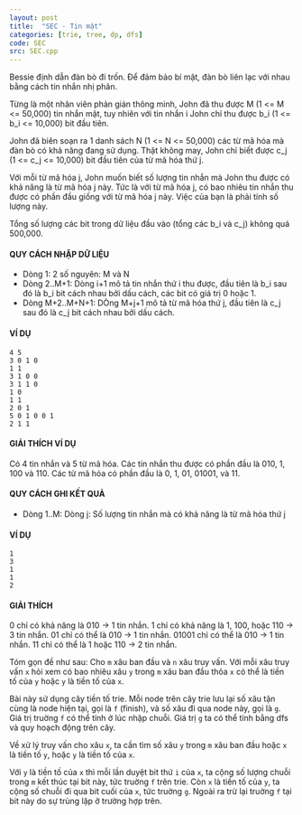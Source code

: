```yaml
---
layout: post
title:  "SEC - Tin mật"
categories: [trie, tree, dp, dfs]
code: SEC
src: SEC.cpp
---
```


Bessie định dẫn đàn bò đi trốn. Để đảm bảo bí mật, đàn bò liên lạc với nhau bằng cách tin nhắn nhị phân.

Từng là một nhân viên phản gián thông minh, John đã thu được M (1 <= M <= 50,000) tin nhắn mật, tuy nhiên với tin nhắn i John chỉ thu được b\_i (1 <= b\_i <= 10,000) bit đầu tiên.

John đã biên soạn ra 1 danh sách N (1 <= N <= 50,000) các từ mã hóa mà đàn bò có khả năng đang sử dụng. Thật không may, John chỉ biết được c\_j (1 <= c\_j <= 10,000) bit đầu tiên của từ mã hóa thứ j.

Với mỗi từ mã hóa j, John muốn biết số lượng tin nhắn mà John thu được có khả năng là từ mã hóa j này. Tức là với từ mã hóa j, có bao nhiêu tin nhắn thu được có phần đầu giống với từ mã hóa j này. Việc của bạn là phải tính số lượng này.

Tổng số lượng các bit trong dữ liệu đầu vào (tổng các b\_i và c\_j) không quá 500,000.

#### QUY CÁCH NHẬP DỮ LIỆU

*   Dòng 1: 2 số nguyên: M và N
*   Dòng 2..M+1: Dòng i+1 mô tả tin nhắn thứ i thu được, đầu tiên là b\_i sau đó là b\_i bit cách nhau bởi dấu cách, các bit có giá trị 0 hoặc 1.
*   Dòng M+2..M+N+1: DÒng M+j+1 mô tả từ mã hóa thứ j, đầu tiên là c\_j sau đó là c\_j bit cách nhau bởi dấu cách.

#### VÍ DỤ

```
4 5
3 0 1 0
1 1
3 1 0 0
3 1 1 0
1 0
1 1
2 0 1
5 0 1 0 0 1
2 1 1

```

#### GIẢI THÍCH VÍ DỤ

Có 4 tin nhắn và 5 từ mã hóa. Các tin nhắn thu được có phần đầu là 010, 1, 100 và 110. Các từ mã hóa có phần đầu là 0, 1, 01, 01001, và 11.

#### QUY CÁCH GHI KẾT QUẢ

*   Dòng 1..M: Dòng j: Số lượng tin nhắn mà có khả năng là từ mã hóa thứ j

#### VÍ DỤ

```
1
3
1
1
2

```

#### GIẢI THÍCH

0 chỉ có khả năng là 010 -> 1 tin nhắn. 1 chỉ có khả năng là 1, 100, hoặc 110 -> 3 tin nhắn. 01 chỉ có thể là 010 -> 1 tin nhắn. 01001 chỉ có thể là 010 -> 1 tin nhắn. 11 chỉ có thể là 1 hoặc 110 -> 2 tin nhắn.

<!--more-->



Tóm gọn đề như sau: Cho `m` xâu ban đầu và `n` xâu truy vấn. Với mỗi xâu truy vấn `x` hỏi xem có bao nhiêu xâu `y` trong `m` xâu ban đầu thỏa `x` có thể là tiền tố của `y` hoặc `y` là tiền tố của `x`.

Bài này sử dụng cây tiền tố trie. Mỗi node trên cây trie lưu lại số xâu tận cùng là node hiện tại, gọi là `f` (finish), và số xâu đi qua node này, gọi là `g`. Giá trị truờng `f` có thể tính ở lúc nhập chuỗi. Giá trị `g` ta có thể tính bằng dfs và quy hoạch động trên cây.

Về xử lý truy vấn cho xâu `x`, ta cần tìm số xâu `y` trong `m` xâu ban đầu hoặc `x` là tiền tố `y`, hoặc `y` là tiền tố của `x`. 

Với `y` là tiền tố của `x` thì mỗi lần duyệt bit thứ `i` của `x`, ta cộng số lượng chuỗi trong `m` kết thúc tại bit này, tức truờng `f` trên trie. Còn `x` là tiền tố của `y`, ta cộng số chuỗi đi qua bit cuối của `x`, tức truờng `g`. Ngoài ra trừ lại truờng `f` tại bit này do sự trùng lặp ở trường hợp trên.
